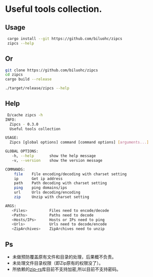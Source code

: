 # Useful tools collection.

## Usage

```sh
 cargo install --git https://github.com/biluohc/zipcs
 zipcs --help
 ```

## Or
```sh
git clone https://github.com/biluohc/zipcs  
cd zipcs 
cargo build --release

./target/release/zipcs --help
```
## Help
```sh
 D/cache zipcs -h
INFO:
  Zipcs - 0.3.0
  Useful tools collection

USAGE:
  Zipcs [global options] command [command options] [arguments...]

GLOBAL OPTIONS:
   -h, --help       show the help message
   -v, --version    show the version message

COMMANDS:
    file    File encoding/decoding with charset setting
    ip      Get ip address
    path    Path decoding with charset setting
    ping    ping domains/ips
    url     Urls decoding/encoding
    zip     Unzip with charset setting

ARGS:
   <Files>          Files need to encode/decode
   <Paths>          Paths need to decode
   <Hosts/IPs>      Hosts or IPs need to ping
   <Urls>           Urls need to decode/encode
   <ZipArchives>    ZipArchives need to unzip
```

## Ps
* 未做预防覆盖原有文件和目录的处理，后果概不负责。
* 未处理文件目录权限（即Zip原有的权限没了）。
* 所依赖的[zip-rs](https://github.com/mvdnes/zip-rs)库目前不支持加密,所以目前不支持密码。
